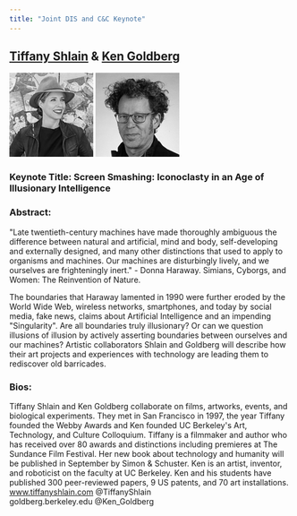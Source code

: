 ```yaml
---
title: "Joint DIS and C&C Keynote"
---
```


## [Tiffany Shlain](www.tiffanyshlain.com) & [Ken Goldberg](goldberg.berkeley.edu)</br> 
![alt text](/img/organizers/Shlain-Tiffany.jpg "Tiffany Shlain")
![alt text](/img/organizers/Goldberg-Ken.jpg "Ken Goldberg")


### Keynote Title: Screen Smashing: Iconoclasty in an Age of Illusionary Intelligence 

### Abstract: 
"Late twentieth-century machines have made thoroughly ambiguous the difference between natural and artificial, mind and body, self-developing and externally designed, and many other distinctions that used to apply to organisms and machines. Our machines are disturbingly lively, and we ourselves are frighteningly inert." - Donna Haraway. Simians, Cyborgs, and Women: The Reinvention of Nature.

The boundaries that Haraway lamented in 1990 were further eroded by the World Wide Web, wireless networks, smartphones, and today by social media, fake news, claims about Artificial Intelligence and an impending "Singularity".  Are all boundaries truly illusionary?  Or can we question illusions of illusion by actively asserting boundaries between ourselves and our machines?  Artistic collaborators Shlain and Goldberg will describe how their art projects and experiences with technology are leading them to rediscover old barricades.

### Bios:
Tiffany Shlain and Ken Goldberg collaborate on films, artworks, events, and biological experiments. They met in San Francisco in 1997, the year Tiffany founded the Webby Awards and Ken founded UC Berkeley's Art, Technology, and Culture Colloquium.  Tiffany is a filmmaker and author who has received over 80 awards and distinctions including premieres at The Sundance Film Festival. Her new book about technology and humanity will be published in September by Simon & Schuster. Ken is an artist, inventor, and roboticist on the faculty at UC Berkeley. Ken and his students have published 300 peer-reviewed papers, 9 US patents, and 70 art installations. </br> 
www.tiffanyshlain.com  @TiffanyShlain </br> 
goldberg.berkeley.edu @Ken_Goldberg </br> 

</br> 

